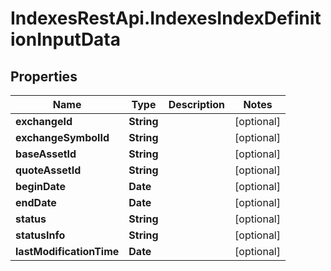 # IndexesRestApi.IndexesIndexDefinitionInputData

## Properties

Name | Type | Description | Notes
------------ | ------------- | ------------- | -------------
**exchangeId** | **String** |  | [optional] 
**exchangeSymbolId** | **String** |  | [optional] 
**baseAssetId** | **String** |  | [optional] 
**quoteAssetId** | **String** |  | [optional] 
**beginDate** | **Date** |  | [optional] 
**endDate** | **Date** |  | [optional] 
**status** | **String** |  | [optional] 
**statusInfo** | **String** |  | [optional] 
**lastModificationTime** | **Date** |  | [optional] 



